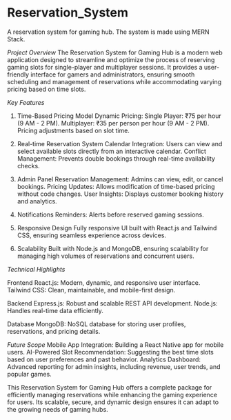 # Reservation_System
A reservation system for gaming hub. The system is made using MERN Stack. 

*Project Overview*
The Reservation System for Gaming Hub is a modern web application designed to streamline and optimize the process of reserving gaming slots for single-player and multiplayer sessions. It provides a user-friendly interface for gamers and administrators, ensuring smooth scheduling and management of reservations while accommodating varying pricing based on time slots.

*Key Features*
1. Time-Based Pricing Model
    Dynamic Pricing:
        Single Player: ₹75 per hour (9 AM - 2 PM).
        Multiplayer: ₹35 per person per hour (9 AM - 2 PM).
    Pricing adjustments based on slot time.

2. Real-time Reservation System
    Calendar Integration: Users can view and select available slots directly from an interactive calendar.
    Conflict Management: Prevents double bookings through real-time availability checks.

3. Admin Panel
    Reservation Management: Admins can view, edit, or cancel bookings.
    Pricing Updates: Allows modification of time-based pricing without code changes.
    User Insights: Displays customer booking history and analytics.
   
4. Notifications
    Reminders: Alerts before reserved gaming sessions.

5. Responsive Design
    Fully responsive UI built with React.js and Tailwind CSS, ensuring seamless experience across devices.

6. Scalability
    Built with Node.js and MongoDB, ensuring scalability for managing high volumes of reservations and concurrent users.

*Technical Highlights*

Frontend
    React.js: Modern, dynamic, and responsive user interface.
    Tailwind CSS: Clean, maintainable, and mobile-first design.

Backend
    Express.js: Robust and scalable REST API development.
    Node.js: Handles real-time data efficiently.

Database
    MongoDB: NoSQL database for storing user profiles, reservations, and pricing details.

*Future Scope*
    Mobile App Integration: Building a React Native app for mobile users.
    AI-Powered Slot Recommendation: Suggesting the best time slots based on user preferences and past behavior.
    Analytics Dashboard: Advanced reporting for admin insights, including revenue, user trends, and popular games.

This Reservation System for Gaming Hub offers a complete package for efficiently managing reservations while enhancing the gaming experience for users. Its scalable, secure, and dynamic design ensures it can adapt to the growing needs of gaming hubs.
